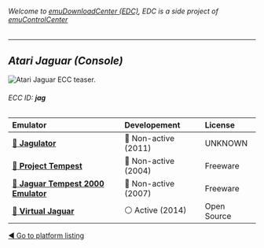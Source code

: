 ###### Welcome to [emuDownloadCenter (EDC)](https://github.com/PhoenixInteractiveNL/emuDownloadCenter/wiki/), EDC is a side project of [emuControlCenter](https://github.com/PhoenixInteractiveNL/emuControlCenter/wiki/)
***
## _Atari Jaguar (Console)_
![](https://raw.githubusercontent.com/wiki/PhoenixInteractiveNL/emuDownloadCenter/images_platform/ecc_jag_teaser.png "Atari Jaguar ECC teaser.")
###### ECC ID: **jag**

| Emulator | Developement | License |
|:---------|:-------------|:--------|
| [:file_folder: **Jagulator**](https://github.com/PhoenixInteractiveNL/emuDownloadCenter/wiki/Emulator-jagulator#menu) | :red_circle: Non-active (2011) | UNKNOWN |
| [:file_folder: **Project Tempest**](https://github.com/PhoenixInteractiveNL/emuDownloadCenter/wiki/Emulator-projecttempest#menu) | :red_circle: Non-active (2004) | Freeware |
| [:file_folder: **Jaguar Tempest 2000 Emulator**](https://github.com/PhoenixInteractiveNL/emuDownloadCenter/wiki/Emulator-t2k#menu) | :red_circle: Non-active (2007) | Freeware |
| [:file_folder: **Virtual Jaguar**](https://github.com/PhoenixInteractiveNL/emuDownloadCenter/wiki/Emulator-virtualjaguar#menu) | :white_circle: Active (2014) | Open Source |

[:arrow_backward: Go to platform listing](https://github.com/PhoenixInteractiveNL/emuDownloadCenter/wiki/EDC-Platform-List)
